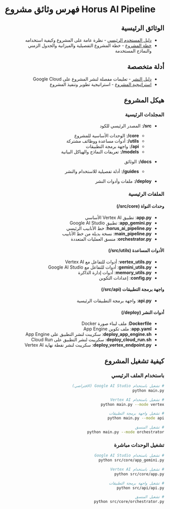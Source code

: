 # فهرس وثائق مشروع Horus AI Pipeline

<div dir="rtl">

## الوثائق الرئيسية

- [دليل المستخدم الرئيسي](README.md) - نظرة عامة على المشروع وكيفية استخدامه
- [خطة المشروع](PROJECT_PLAN.md) - خطة المشروع التفصيلية والميزانية والجدول الزمني والنماذج المستخدمة

## أدلة متخصصة

- [دليل النشر](guides/DEPLOY_GUIDE.md) - تعليمات مفصلة لنشر المشروع على Google Cloud
- [استراتيجية المشروع](guides/STRATEGY.md) - استراتيجية تطوير وتنفيذ المشروع

## هيكل المشروع

### المجلدات الرئيسية

- **src/**: المصدر الرئيسي للكود
  - **core/**: الوحدات الأساسية للمشروع
  - **utils/**: أدوات مساعدة ووظائف مشتركة
  - **api/**: واجهة برمجة التطبيقات
  - **models/**: تعريفات النماذج والهياكل البيانية

- **docs/**: الوثائق
  - **guides/**: أدلة تفصيلية للاستخدام والنشر

- **deploy/**: ملفات وأدوات النشر

### الملفات الرئيسية

#### وحدات النواة (src/core/)
- **app.py**: تطبيق Vertex AI الأساسي
- **app_gemini.py**: تطبيق Google AI Studio
- **horus_ai_pipeline.py**: خط الأنابيب الرئيسي
- **main_pipeline.py**: نسخة بديلة من خط الأنابيب
- **orchestrator.py**: منسق العمليات المتعددة

#### الأدوات المساعدة (src/utils/)
- **vertex_utils.py**: أدوات للتفاعل مع Vertex AI
- **gemini_utils.py**: أدوات للتفاعل مع Google AI Studio
- **memory_utils.py**: أدوات إدارة الذاكرة
- **config.py**: إعدادات التكوين

#### واجهة برمجة التطبيقات (src/api/)
- **api.py**: واجهة برمجة التطبيقات الرئيسية

#### أدوات النشر (deploy/)
- **Dockerfile**: ملف لبناء صورة Docker
- **app.yaml**: ملف تكوين App Engine
- **deploy_app_engine.sh**: سكريبت لنشر التطبيق على App Engine
- **deploy_cloud_run.sh**: سكريبت لنشر التطبيق على Cloud Run
- **deploy_vertex_endpoint.py**: سكريبت لنشر نقطة نهاية Vertex AI

## كيفية تشغيل المشروع

### باستخدام الملف الرئيسي

```bash
# تشغيل باستخدام Google AI Studio (الافتراضي)
python main.py

# تشغيل باستخدام Vertex AI
python main.py --mode vertex

# تشغيل واجهة برمجة التطبيقات
python main.py --mode api

# تشغيل المنسق
python main.py --mode orchestrator
```

### تشغيل الوحدات مباشرة

```bash
# تشغيل باستخدام Google AI Studio
python src/core/app_gemini.py

# تشغيل باستخدام Vertex AI
python src/core/app.py

# تشغيل واجهة برمجة التطبيقات
python src/api/api.py

# تشغيل المنسق
python src/core/orchestrator.py
```

</div>
